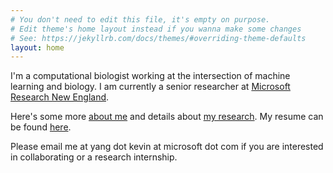 ```yaml
---
# You don't need to edit this file, it's empty on purpose.
# Edit theme's home layout instead if you wanna make some changes
# See: https://jekyllrb.com/docs/themes/#overriding-theme-defaults
layout: home
---
```

I'm a computational biologist working at the intersection of machine learning and biology. I am currently a senior researcher at [Microsoft Research New England](https://www.microsoft.com/en-us/research/lab/microsoft-research-new-england/).

Here's some more [about me](/about) and details about [my research](/research). My resume can be found [here](https://github.com/yangkky/resume/blob/master/KKY_cv.pdf).

Please email me at yang dot kevin at microsoft dot com if you are interested in collaborating or a research internship. 